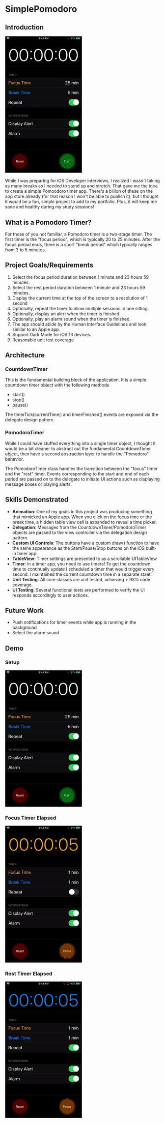 # SimplePomodoro

## Introduction

<pre>
<img src="https://github.com/dgreenheck/SimplePomodoro/blob/master/demo/setup.gif" width="250">
</pre>

While I was preparing for iOS Developer interviews, I realized I wasn't taking as many breaks as I needed to stand up and stretch. That gave me the idea to create a simple Pomoodoro timer app. There's a billion of these on the app store already (for that reason I won't be able to publish it), but I thought it would be a fun, simple project to add to my portfolio. Plus, it will keep me sane and healthy during my study sessions!

## What is a Pomodoro Timer?
For those of you not familiar, a Pomodoro timer is a two-stage timer. The first timer is the "focus period", which is typically 20 to 25 minutes. After the focus period ends, there is a short "break period" which typically ranges from 3 to 5 minutes.

## Project Goals/Requirements
1. Select the focus period duration between 1 minute and 23 hours 59 minutes.
2. Select the rest period duration between 1 minute and 23 hours 59 minutes.
3. Display the current time at the top of the screen to a resolution of 1 second
4. Optionally, repeat the timer to allow multiple sessions in one sitting.
5. Optionally, display an alert when the timer is finished.
6. Optionally, play an alarm sound when the timer is finished.
7. The app should abide by the Human Interface Guidelines and look similar to an Apple app.
8. Support Dark Mode for iOS 13 devices.
9. Reasonable unit test coverage

## Architecture

### CountdownTimer
This is the fundamental building block of the application. It is a simple countdown timer object with the following methods

- start()
- stop()
- pause()

The timerTick(currentTime:) and timerFinished() events are exposed via the delegate design pattern.

### PomodoroTimer
While I could have stuffed everything into a single timer object, I thought it would be a bit cleaner to abstract out the fundamental CountdownTimer object, then have a second abstraction layer to handle the "Pomodoro" behavior.

The PomodoroTimer class handles the transition between the "focus" timer and the "rest" timer. Events corresponding to the start and end of each period are passed on to the delegate to initiate UI actions such as displaying message boxes or playing alerts.

## Skills Demonstrated
- **Animation**: One of my goals in this project was producing something that mimicked an Apple app. When you click on the focus time or the break time, a hidden table view cell is expanded to reveal a time picker.
- **Delegation**: Messages from the CountdownTimer/PomodoroTimer objects are passed to the view controller via the delegation design pattern.
- **Custom UI Controls**: The buttons have a custom draw() function to have the same appearance as the Start/Pause/Stop buttons on the iOS built-in timer app.
- **TableView**: Timer settings are presented to as a scrollable UITableView
- **Timer**: In a timer app, you need to use timers! To get the countdown time to continually update I scheduled a timer that would trigger every second. I maintained the current countdown time in a separate staet.
- **Unit Testing**: All core classes are unit tested, achieving > 93% code coverage.
- **UI Testing**: Several functional tests are performed to verify the UI responds accordingly to user actions.

## Future Work
- Push notifications for timer events while app is running in the background
- Select the alarm sound

## Demo

### Setup
<pre>
<img src="https://github.com/dgreenheck/SimplePomodoro/blob/master/demo/setup.gif" width="250">
</pre>
### Focus Timer Elapsed
<pre>
<img src="https://github.com/dgreenheck/SimplePomodoro/blob/master/demo/focus_timer_done.gif" width="250">
</pre>
### Rest Timer Elapsed
<pre>
<img src="https://github.com/dgreenheck/SimplePomodoro/blob/master/demo/break_timer_done.gif" width="250">
</pre>
